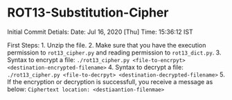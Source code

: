 # ROT13-Substitution-Cipher

Initial Commit Detials:
  Date: Jul 16, 2020 [Thu]
  Time: 15:36:12 IST
  
  First Steps:
    1. Unzip the file.
    2. Make sure that you have the execution permission to ```rot13_cipher.py```
       and reading permission to ```rot13_dict.py```.
    3. Syntax to encrypt a file:
        ```./rot13_cipher.py <file-to-encrpyt> <destination-encrypted-filename>```
    4. Syntax to decrypt a file:
        ```./rot13_cipher.py <file-to-decrpyt> <destination-decrypted-filename>```
    5. If the encryption or decryption is successfull, you receive a message as below:
        ```Ciphertext location: <destiaantion-filenmae>```
        
